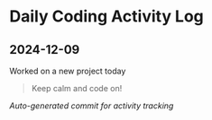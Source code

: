 # Daily Coding Activity Log

## 2024-12-09

Worked on a new project today

> Keep calm and code on!

*Auto-generated commit for activity tracking*
